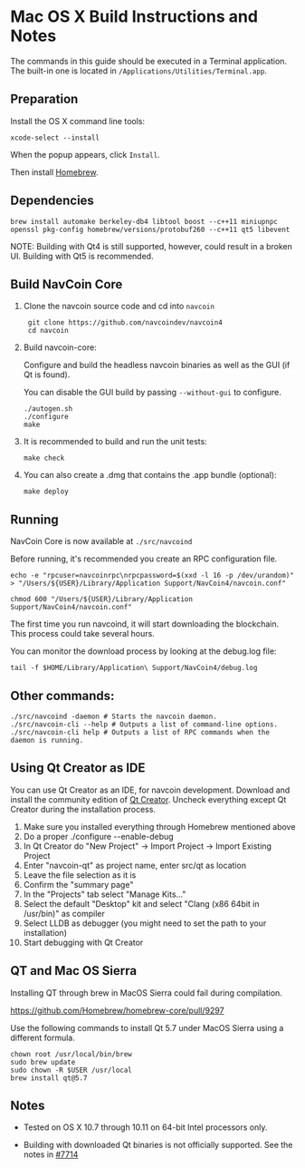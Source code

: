 Mac OS X Build Instructions and Notes
====================================
The commands in this guide should be executed in a Terminal application.
The built-in one is located in `/Applications/Utilities/Terminal.app`.

Preparation
-----------
Install the OS X command line tools:

`xcode-select --install`

When the popup appears, click `Install`.

Then install [Homebrew](http://brew.sh).

Dependencies
----------------------

    brew install automake berkeley-db4 libtool boost --c++11 miniupnpc openssl pkg-config homebrew/versions/protobuf260 --c++11 qt5 libevent

NOTE: Building with Qt4 is still supported, however, could result in a broken UI. Building with Qt5 is recommended.

Build NavCoin Core
------------------------

1. Clone the navcoin source code and cd into `navcoin`

        git clone https://github.com/navcoindev/navcoin4
        cd navcoin

2.  Build navcoin-core:

    Configure and build the headless navcoin binaries as well as the GUI (if Qt is found).

    You can disable the GUI build by passing `--without-gui` to configure.

        ./autogen.sh
        ./configure
        make

3.  It is recommended to build and run the unit tests:

        make check

4.  You can also create a .dmg that contains the .app bundle (optional):

        make deploy

Running
-------

NavCoin Core is now available at `./src/navcoind`

Before running, it's recommended you create an RPC configuration file.

    echo -e "rpcuser=navcoinrpc\nrpcpassword=$(xxd -l 16 -p /dev/urandom)" > "/Users/${USER}/Library/Application Support/NavCoin4/navcoin.conf"

    chmod 600 "/Users/${USER}/Library/Application Support/NavCoin4/navcoin.conf"

The first time you run navcoind, it will start downloading the blockchain. This process could take several hours.

You can monitor the download process by looking at the debug.log file:

    tail -f $HOME/Library/Application\ Support/NavCoin4/debug.log

Other commands:
-------

    ./src/navcoind -daemon # Starts the navcoin daemon.
    ./src/navcoin-cli --help # Outputs a list of command-line options.
    ./src/navcoin-cli help # Outputs a list of RPC commands when the daemon is running.

Using Qt Creator as IDE
------------------------
You can use Qt Creator as an IDE, for navcoin development.
Download and install the community edition of [Qt Creator](https://www.qt.io/download/).
Uncheck everything except Qt Creator during the installation process.

1. Make sure you installed everything through Homebrew mentioned above
2. Do a proper ./configure --enable-debug
3. In Qt Creator do "New Project" -> Import Project -> Import Existing Project
4. Enter "navcoin-qt" as project name, enter src/qt as location
5. Leave the file selection as it is
6. Confirm the "summary page"
7. In the "Projects" tab select "Manage Kits..."
8. Select the default "Desktop" kit and select "Clang (x86 64bit in /usr/bin)" as compiler
9. Select LLDB as debugger (you might need to set the path to your installation)
10. Start debugging with Qt Creator

QT and Mac OS Sierra
--------------------

Installing QT through brew in MacOS Sierra could fail during compilation.

https://github.com/Homebrew/homebrew-core/pull/9297

Use the following commands to install Qt 5.7 under MacOS Sierra using a different formula.

    chown root /usr/local/bin/brew
    sudo brew update
    sudo chown -R $USER /usr/local
    brew install qt@5.7

Notes
-----

* Tested on OS X 10.7 through 10.11 on 64-bit Intel processors only.

* Building with downloaded Qt binaries is not officially supported. See the notes in [#7714](https://github.com/navcoin/navcoin/issues/7714)
